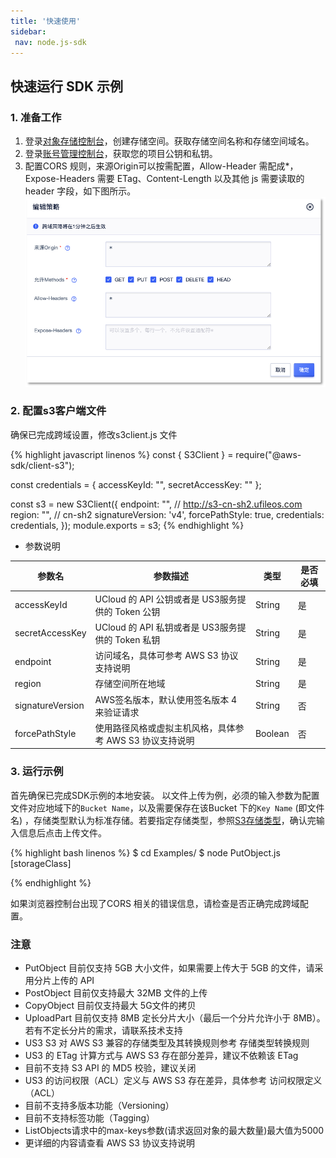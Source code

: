 ```yaml
---
title: '快速使用'
sidebar:
 nav: node.js-sdk
---
```


## 快速运行 SDK 示例
### 1. 准备工作
1. 登录[对象存储控制台](https://console.ucloud.cn/ufile/ufile)，创建存储空间。获取存储空间名称和存储空间域名。
2. 登录[账号管理控制台](https://console.ucloud.cn/uaccount/api_manage)，获取您的项目公钥和私钥。
3. 配置CORS 规则，来源Origin可以按需配置，Allow-Header 需配成*，Expose-Headers 需要 ETag、Content-Length 以及其他 js 需要读取的 header 字段，如下图所示。
![image-cors](img/cors.png)

### 2. 配置s3客户端文件
  确保已完成跨域设置，修改s3client.js 文件


<div class="copyable" markdown="1">
{% highlight javascript linenos %}
const { S3Client } = require("@aws-sdk/client-s3");

const credentials = {
    accessKeyId: "",
    secretAccessKey: ""
};

const s3 = new S3Client({
    endpoint: "",  // http://s3-cn-sh2.ufileos.com
    region: "",   // cn-sh2
    signatureVersion: 'v4',
    forcePathStyle: true,
    credentials: credentials,
});
module.exports = s3;
{% endhighlight %}
</div>


* 参数说明

| 参数名            | 参数描述                                 | 类型     | 是否必填 |
| ----------------- |--------------------------------------| -------- | -------- |
| accessKeyId       | UCloud 的 API 公钥或者是 US3服务提供的 Token 公钥 | String   | 是        |
| secretAccessKey   | UCloud 的 API 私钥或者是 US3服务提供的 Token 私钥 | String   | 是        |
| endpoint          | 访问域名，具体可参考 AWS S3 协议支持说明             | String   | 是        |
| region            | 存储空间所在地域                             | String   | 是        |
| signatureVersion  | AWS签名版本，默认使用签名版本 4 来验证请求             | String   | 否        |
| forcePathStyle    | 使用路径风格或虚拟主机风格，具体参考 AWS S3 协议支持说明     | Boolean  | 否        |

### 3. 运行示例
首先确保已完成SDK示例的本地安装。
以文件上传为例，必须的输入参数为配置文件对应地域下的`Bucket Name`，以及需要保存在该Bucket 下的`Key Name` (即文件名) ，存储类型默认为标准存储。若要指定存储类型，参照[S3存储类型](https://docs.ucloud.cn/ufile/s3/s3_introduction)，确认完输入信息后点击上传文件。

<div class="copyable" markdown="1">
{% highlight bash linenos %}
$ cd Examples/
$ node PutObject.js <bucketName> <keyName> <filePath> [storageClass]


{% endhighlight %}
</div>

如果浏览器控制台出现了CORS 相关的错误信息，请检查是否正确完成跨域配置。

### 注意
* PutObject 目前仅支持 5GB 大小文件，如果需要上传大于 5GB 的文件，请采用分片上传的 API
* PostObject 目前仅支持最大 32MB 文件的上传
* CopyObject 目前仅支持最大 5G文件的拷贝
* UploadPart 目前仅支持 8MB 定长分片大小（最后一个分片允许小于 8MB）。若有不定长分片的需求，请联系技术支持
* US3 S3 对 AWS S3 兼容的存储类型及其转换规则参考 存储类型转换规则
* US3 的 ETag 计算方式与 AWS S3 存在部分差异，建议不依赖该 ETag
* 目前不支持 S3 API 的 MD5 校验，建议关闭
* US3 的访问权限（ACL）定义与 AWS S3 存在差异，具体参考 访问权限定义（ACL）
* 目前不支持多版本功能（Versioning）
* 目前不支持标签功能（Tagging）
* ListObjects请求中的max-keys参数(请求返回对象的最大数量)最大值为5000
* 更详细的内容请查看 AWS S3 协议支持说明



